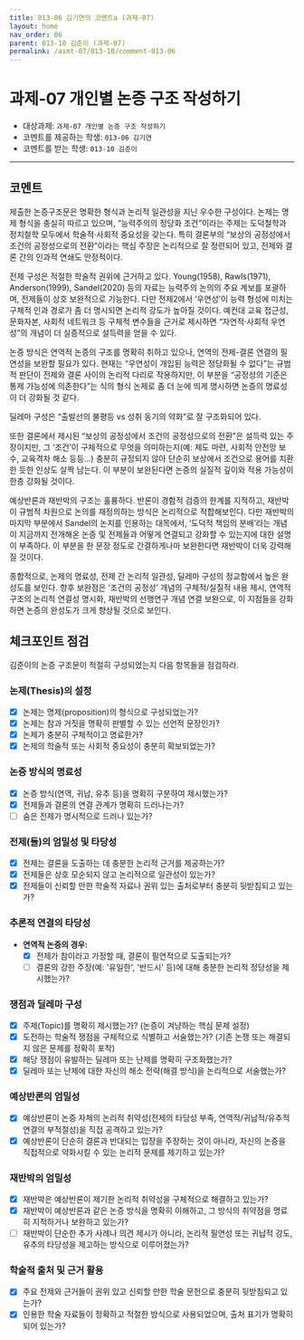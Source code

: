 ```yaml
---
title: 013-06 김기연의 코멘트a (과제-07) 
layout: home
nav_order: 06
parent: 013-10 김준이 (과제-07)
permalink: /asmt-07/013-10/comment-013-06
---
```


# 과제-07 개인별 논증 구조 작성하기

- 대상과제: `과제-07 개인별 논증 구조 작성하기`
- 코멘트를 제공하는 학생: `013-06 김기연` 
- 코멘트를 받는 학생: `013-10 김준이` 

---

## 코멘트
제출한 논증구조문은 명확한 형식과 논리적 일관성을 지닌 우수한 구성이다. 논제는 명제 형식을 충실히 따르고 있으며, “능력주의의 정당화 조건”이라는 주제는 도덕철학과 정치철학 모두에서 학술적·사회적 중요성을 갖는다. 특히 결론부의 “보상의 공정성에서 조건의 공정성으로의 전환”이라는 핵심 주장은 논리적으로 잘 정련되어 있고, 전제와 결론 간의 인과적 연쇄도 안정적이다.

전제 구성은 적절한 학술적 권위에 근거하고 있다. Young(1958), Rawls(1971), Anderson(1999), Sandel(2020) 등의 자료는 능력주의 논의의 주요 계보를 포괄하며, 전제들이 상호 보완적으로 기능한다. 다만 전제2에서 ‘우연성’이 능력 형성에 미치는 구체적 인과 경로가 좀 더 명시되면 논리적 강도가 높아질 것이다. 예컨대 교육 접근성, 문화자본, 사회적 네트워크 등 구체적 변수들을 근거로 제시하면 “자연적·사회적 우연성”의 개념이 더 실증적으로 설득력을 얻을 수 있다.

논증 방식은 연역적 논증의 구조를 명확히 취하고 있으나, 연역의 전제-결론 연결의 필연성을 보완할 필요가 있다. 현재는 “우연성이 개입된 능력은 정당화될 수 없다”는 규범적 판단이 전제와 결론 사이의 논리적 다리로 작용하지만, 이 부분을 “공정성의 기준은 통제 가능성에 의존한다”는 식의 형식 논제로 좀 더 눈에 띄게 명시하면 논증의 명료성이 더 강화될 것 같다.

딜레마 구성은 “출발선의 불평등 vs 성취 동기의 약화”로 잘 구조화되어 있다.

또한 결론에서 제시된 “보상의 공정성에서 조건의 공정성으로의 전환”은 설득력 있는 주장이지만, 그 ‘조건’이 구체적으로 무엇을 의미하는지(예: 제도 마련, 사회적 안전망 보수, 교육격차 해소 등등...) 충분히 규정되지 않아 단순히 보상에서 조건으로 용어를 치환한 듯한 인상도 살짝 남는다. 이 부분이 보완된다면 논증의 실질적 깊이와 적용 가능성이 한층 강화될 것이다.

예상반론과 재반박의 구조는 훌륭하다. 반론이 경험적 검증의 한계를 지적하고, 재반박이 규범적 차원으로 논의를 재정의하는 방식은 논리적으로 적합해보인다. 다만 재반박의 마지막 부분에서 Sandel의 논지를 인용하는 대목에서, ‘도덕적 책임의 분배’라는 개념이 지금까지 전개해온 논증 및 전제들과 어떻게 연결되고 강화할 수 있는지에 대한 설명이 부족하다. 이 부분을 한 문장 정도로 간결하게나마 보완한다면 재반박이 더욱 강력해질 것이다.

종합적으로, 논제의 명료성, 전제 간 논리적 일관성, 딜레마 구성의 정교함에서 높은 완성도를 보인다. 
향후 보완점은 ‘조건의 공정성’ 개념의 구체적/실질적 내용 제시, 연역적 구조의 논리적 연결성 명시화, 재반박의 선행연구 개념 연결 보완으로, 이 지점들을 강화하면 논증의 완성도가 크게 향상될 것으로 보인다.

## 체크포인트 점검
김준이의 논증 구조문이 적절히 구성되었는지 다음 항목들을 점검하라.

### **논제(Thesis)의 설정**
- [x] 논제는 명제(proposition)의 형식으로 구성되었는가?
- [x] 논제는 참과 거짓을 명확히 판별할 수 있는 선언적 문장인가?
- [x] 논제가 충분히 구체적이고 명료한가?
- [x] 논제의 학술적 또는 사회적 중요성이 충분히 확보되었는가?

### **논증 방식의 명료성**
- [x] 논증 방식(연역, 귀납, 유추 등)을 명확히 구분하여 제시했는가?
- [x] 전제들과 결론의 연결 관계가 명확히 드러나는가?
- [ ] 숨은 전제가 명시적으로 드러나 있는가?

### **전제(들)의 엄밀성 및 타당성**
- [x] 전제는 결론을 도출하는 데 충분한 논리적 근거를 제공하는가?
- [x] 전제들은 상호 모순되지 않고 논리적으로 일관성이 있는가?
- [x] 전제들이 신뢰할 만한 학술적 자료나 권위 있는 출처로부터 충분히 뒷받침되고 있는가?

### **추론적 연결의 타당성**
- **연역적 논증의 경우:**
  - [x] 전제가 참이라고 가정할 때, 결론이 필연적으로 도출되는가?
  - [ ] 결론의 강한 주장(예: '유일한', '반드시' 등)에 대해 충분한 논리적 정당성을 제시했는가?

### **쟁점과 딜레마 구성**
- [x] 주제(Topic)를 명확히 제시했는가? (논증이 겨냥하는 핵심 문제 설정)
- [x] 도전하는 학술적 쟁점을 구체적으로 식별하고 서술했는가? (기존 논쟁 또는 해결되지 않은 문제를 정확히 포착)
- [x] 해당 쟁점이 유발하는 딜레마 또는 난제를 명확히 구조화했는가?
- [x] 딜레마 또는 난제에 대한 자신의 해소 전략(해결 방식)을 논리적으로 서술했는가?

### **예상반론의 엄밀성**
- [x] 예상반론이 논증 자체의 논리적 취약성(전제의 타당성 부족, 연역적/귀납적/유추적 연결의 부적절성)을 직접 공격하고 있는가?
- [x] 예상반론이 단순히 결론과 반대되는 입장을 주장하는 것이 아니라, 자신의 논증을 직접적으로 약화시킬 수 있는 논리적 문제를 제기하고 있는가?

### **재반박의 엄밀성**
- [x] 재반박은 예상반론이 제기한 논리적 취약성을 구체적으로 해결하고 있는가?
- [x] 재반박이 예상반론과 같은 논증 방식을 명확히 이해하고, 그 방식의 취약점을 명료히 지적하거나 보완하고 있는가?
- [ ] 재반박이 단순한 추가 사례나 의견 제시가 아니라, 논리적 필연성 또는 귀납적 강도, 유추의 타당성을 제고하는 방식으로 이루어졌는가?

### **학술적 출처 및 근거 활용**
- [x] 주요 전제와 근거들이 권위 있고 신뢰할 만한 학술 문헌으로 충분히 뒷받침되고 있는가?
- [x] 인용한 학술 자료들이 정확하고 적절한 방식으로 사용되었으며, 출처 표기가 명확히 되어 있는가?
